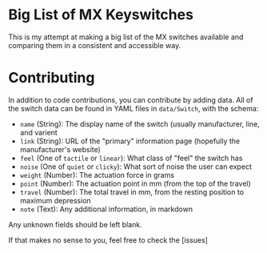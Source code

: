 Big List of MX Keyswitches
==========================

This is my attempt at making a big list of the MX switches available and
comparing them in a consistent and accessible way.

Contributing
============

In addition to code contributions, you can contribute by adding data. All of the
switch data can be found in YAML files in `data/Switch`, with the schema:

* `name` (String): The display name of the switch (usually manufacturer, line, and varient
* `link` (String): URL of the "primary" information page (hopefully the manufacturer's website)
* `feel` (One of `tactile` or `linear`): What class of "feel" the switch has
* `noise` (One of `quiet` or `clicky`): What sort of noise the user can expect
* `weight` (Number): The actuation force in grams
* `point` (Number): The actuation point in mm (from the top of the travel)
* `travel` (Number): The total travel in mm, from the resting position to maximum depression
* `note` (Text): Any additional information, in markdown

Any unknown fields should be left blank.

If that makes no sense to you, feel free to check the [issues]